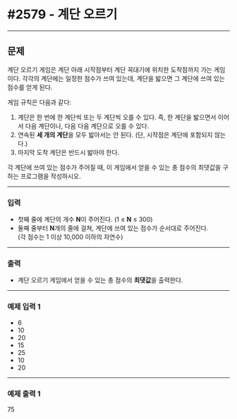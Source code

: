 # #2579 - 계단 오르기

---

## 문제
계단 오르기 게임은 계단 아래 시작점부터 계단 꼭대기에 위치한 도착점까지 가는 게임이다. 각각의 계단에는 일정한 점수가 쓰여 있는데, 계단을 밟으면 그 계단에 쓰여 있는 점수를 얻게 된다.

게임 규칙은 다음과 같다:
1. 계단은 한 번에 한 계단씩 또는 두 계단씩 오를 수 있다. 즉, 한 계단을 밟으면서 이어서 다음 계단이나, 다음 다음 계단으로 오를 수 있다.
2. 연속된 **세 개의 계단**을 모두 밟아서는 안 된다. (단, 시작점은 계단에 포함되지 않는다.)
3. 마지막 도착 계단은 반드시 밟아야 한다.

각 계단에 쓰여 있는 점수가 주어질 때, 이 게임에서 얻을 수 있는 총 점수의 최댓값을 구하는 프로그램을 작성하시오.

---

### 입력
- 첫째 줄에 계단의 개수 **N**이 주어진다. (1 ≤ **N** ≤ 300)
- 둘째 줄부터 **N**개의 줄에 걸쳐, 계단에 쓰여 있는 점수가 순서대로 주어진다.  
  (각 점수는 1 이상 10,000 이하의 자연수)

---

### 출력
- 계단 오르기 게임에서 얻을 수 있는 총 점수의 **최댓값**을 출력한다.

---

### 예제 입력 1
- 6 
- 10 
- 20 
- 15 
- 25 
- 10 
- 20

---

### 예제 출력 1
75
